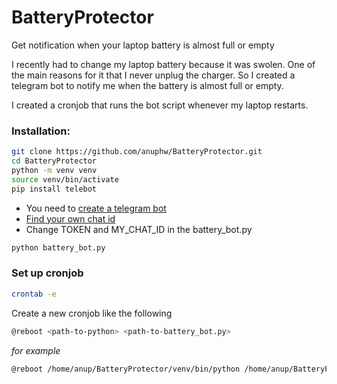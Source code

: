 # BatteryProtector
Get notification when your laptop battery is almost full or empty

I recently had to change my laptop battery because it was swolen. One of the main reasons for it that I never unplug the charger. So I created a telegram bot to notify me when the battery is almost full or empty. 

I created a cronjob that runs the bot script whenever my laptop restarts.

###  Installation:

```bash
git clone https://github.com/anuphw/BatteryProtector.git
cd BatteryProtector
python -m venv venv
source venv/bin/activate
pip install telebot
```

- You need to [create a telegram bot](https://www.freecodecamp.org/news/how-to-create-a-telegram-bot-using-python/)
- [Find your own chat id](https://www.alphr.com/find-chat-id-telegram/)
- Change TOKEN and MY_CHAT_ID in the battery_bot.py

```bash
python battery_bot.py
```

### Set up cronjob
```bash
crontab -e
``` 

Create a new cronjob like the following
```bash
@reboot <path-to-python> <path-to-battery_bot.py>
```

*for example*
```bash
@reboot /home/anup/BatteryProtector/venv/bin/python /home/anup/BatteryProtector/battery_bot.py
```

